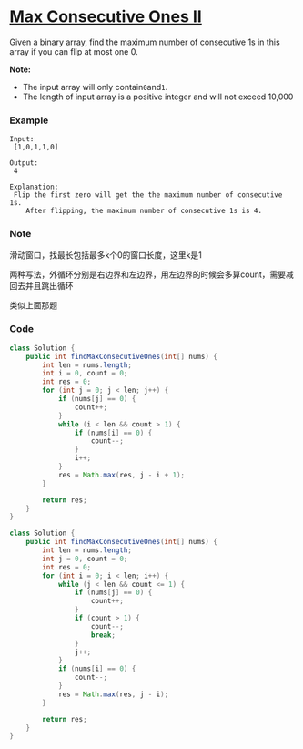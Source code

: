 # [Max Consecutive Ones II](https://leetcode.com/problems/max-consecutive-ones-ii/description/)

Given a binary array, find the maximum number of consecutive 1s in this array if you can flip at most one 0.

**Note:**

* The input array will only contain`0`and`1`.
* The length of input array is a positive integer and will not exceed 10,000

### **Example**

```
Input:
 [1,0,1,1,0]

Output:
 4

Explanation:
 Flip the first zero will get the the maximum number of consecutive 1s.
    After flipping, the maximum number of consecutive 1s is 4.
```

### Note

滑动窗口，找最长包括最多k个0的窗口长度，这里k是1

两种写法，外循环分别是右边界和左边界，用左边界的时候会多算count，需要减回去并且跳出循环

类似上面那题

### Code

```java
class Solution {
    public int findMaxConsecutiveOnes(int[] nums) {
        int len = nums.length;
        int i = 0, count = 0;
        int res = 0;
        for (int j = 0; j < len; j++) {
            if (nums[j] == 0) {
                count++;
            }
            while (i < len && count > 1) {
                if (nums[i] == 0) {
                    count--;
                }
                i++;
            }
            res = Math.max(res, j - i + 1);
        }

        return res;
    }
}
```

```java
class Solution {
    public int findMaxConsecutiveOnes(int[] nums) {
        int len = nums.length;
        int j = 0, count = 0;
        int res = 0;
        for (int i = 0; i < len; i++) {
            while (j < len && count <= 1) {
                if (nums[j] == 0) {
                    count++;
                }
                if (count > 1) {
                    count--;
                    break;
                }
                j++;
            }
            if (nums[i] == 0) {
                count--;
            }
            res = Math.max(res, j - i);
        }

        return res;
    }
}
```



